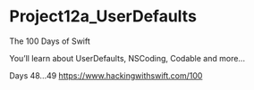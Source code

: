 # Project12a_UserDefaults
The 100 Days of Swift

You’ll learn about UserDefaults, 
NSCoding, Codable and more...

Days 48...49 
https://www.hackingwithswift.com/100
